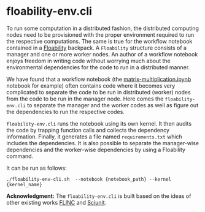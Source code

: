 # floability-env.cli

To run some computation in a distributed fashion, the distributed computing nodes need to be provisioned with the proper environment required to run the respective computations. The same is true for the workflow notebook contained in a [Floability](https://github.com/floability/floability-cli/) backpack. A `Floability` structure consists of a manager and one or more worker nodes. An author of a workflow notebook enjoys freedom in writing code without worrying much about the environmental dependencies for the code to run in a distributed manner.   

We have found that a workflow notebook (the [matrix-multiplication.ipynb](https://github.com/floability/floability-cli/blob/main/example/matrix-multiplication/workflow/matrix-multiplication.ipynb) notebook for example) often contains code where it becomes very complicated to separate the code to be run in distributed (worker) nodes from the code to be run in the manager node. Here comes the `floability-env.cli` to separate the manager and the worker codes as well as figure out the dependencies to run the respective codes.  

`floability-env.cli` runs the notebook using its own kernel. It then audits the code by trapping function calls and collects the dependency information. Finally, it generates a file named `requirements.txt` which includes the dependencies. It is also possible to separate the manager-wise dependencies and the worker-wise dependencies by using a Floability command.

It can be run as follows:  

`./floability-env-cli.sh  --notebook {notebook_path} --kernel {kernel_name}`  


**Acknowledgment:** The `floability-env.cli` is built based on the ideas of other existing works [FLINC](https://github.com/depaul-dice/Flinc) and [Sciunit](https://github.com/depaul-dice/sciunit). 
